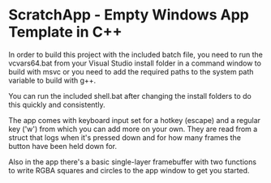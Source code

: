 # ScratchApp - Empty Windows App Template in C++

In order to build this project with the included batch file, you need to run the vcvars64.bat from your Visual Studio install folder in a command window to build with msvc or you need to add the required paths to the system path variable to build with g++.

You can run the included shell.bat after changing the install folders to do this quickly and consistently.


The app comes with keyboard input set for a hotkey (escape) and a regular key ('w') from which you can add more on your own. They are read from a struct that logs when it's pressed down and for how many frames the button have been held down for.

Also in the app there's a basic single-layer framebuffer with two functions to write RGBA squares and circles to the app window to get you started.
